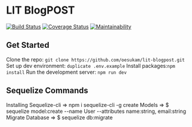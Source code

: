 # LIT BlogPOST

[![Build Status](https://travis-ci.org/oesukam/lit-blogpost.svg?branch=develop)](https://travis-ci.org/oesukam/lit-blogpost)
[![Coverage Status](https://coveralls.io/repos/github/oesukam/lit-blogpost/badge.svg?branch=develop)](https://coveralls.io/github/oesukam/lit-blogpost?branch=develop)
[![Maintainability](https://api.codeclimate.com/v1/badges/218ae4cb97c51bf46d72/maintainability)](https://codeclimate.com/github/oesukam/lit-blogpost/maintainability)

## Get Started

Clone the repo: `git clone https://github.com/oesukam/lit-blogpost.git`
Set up dev environment: `duplicate .env.example`
Install packages:`npm install`
Run the development server: `npm run dev`

## Sequelize Commands

Installing Sequelize-cli => npm i sequelize-cli -g
create Models => $ sequelize model:create --name User --attributes name:string, email:string
Migrate Database => $ sequelize db:migrate
